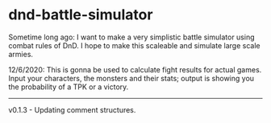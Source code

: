 # dnd-battle-simulator
Sometime long ago: I want to make a very simplistic battle simulator using combat rules of DnD. I hope to make this scaleable and simulate large scale armies.

12/6/2020: This is gonna be used to calculate fight results for actual games.
Input your characters, the monsters and their stats; output is showing you the probability of a TPK or a victory.

---

v0.1.3 - Updating comment structures.
